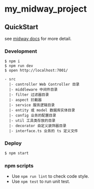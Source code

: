 # my_midway_project

## QuickStart

<!-- add docs here for user -->

see [midway docs][midway] for more detail.

### Development

```bash
$ npm i
$ npm run dev
$ open http://localhost:7001/
```

```
- src
  |- controller Web Controller 目录
  |- middleware 中间件目录
  |- filter 过滤器目录
  |- aspect 拦截器
  |- service 服务逻辑目录
  |- entity 或 model 数据库实体目录
  |- config 业务的配置目录
  |- util 工具类存放的目录
  |- decorator 自定义装饰器目录
  |- interface.ts 业务的 ts 定义文件
```


### Deploy

```bash
$ npm start
```

### npm scripts

- Use `npm run lint` to check code style.
- Use `npm test` to run unit test.


[midway]: https://midwayjs.org
